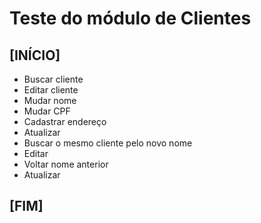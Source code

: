 # Teste do módulo de Clientes
## [INÍCIO]
- Buscar cliente
- Editar cliente
- Mudar nome
- Mudar CPF
- Cadastrar endereço
- Atualizar
- Buscar o mesmo cliente pelo novo nome
- Editar
- Voltar nome anterior
- Atualizar
## [FIM]
